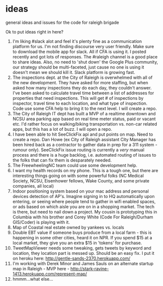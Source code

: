 ideas
=====

general ideas and issues for the code for raleigh brigade

Ok to put ideas right in here?

1. I'm liking #slack alot and feel it's plenty fine as a communication platform for us. I'm not finding discourse very user friendly. Make sure to download the mobile app for slack. All if CFA is using it. I posted recently and got lots of responses. The #raleigh channel is a good place to share ideas.  Also, no need to 'shut down' the Google Plus community, our strategy should be multi-faceted, just cause no one is using it doesn't mean we should kill it.  Slack platform is growing fast.
2. The inspections dept. at the City of Raleigh is overwhelmed with all of the new development. They have asked for more staffing, but when asked how many inspections they do each day, they couldn't answer. I've been asked to calculate travel time between a list of addresses for properties that need inspections. This will get # of inspections by inspector, travel time to each location, and what type of inspection.  Code use some CFA help to bring it to the next level.  I will create a repo.
3. The City of Raleigh IT dept has built a MVP of a realtime downtown and NCSU area parking app based on real time meter status, paid or vacant etc. I'd rather focus on walking/biking transportation vs. non-car related apps, but this has a lot of buzz.  I will open a repo.
4. I have been able to hit SeeClickFix api and put points on map. Need to create a repo. Dan Howe (ex City of Raleigh assistant City Manager has been hired back as a contractor to gather data in prep for a 311 system - rumour only). SeeClickFix issue routing is currently a *very* manual process and there is a huge backlog, i.e. automated routing of issues to the folks that can fix them is desparately needed.
5. The FreewheelingNC team could use some development help. 
6. I want my health records on my phone. This is a tough one, but there are interesting things going on with some powerful folks (NC Medical Society, NCSU, Eisenhower fellows, Wake County, and some private companies, all local)
7. Indoor positioning system based on your mac address and personal devices detection of AP's. Imagine signing in to HQ automatically upon entering, or seeing where people tend to gather in wifi enabled spaces, or ads based on which aisle you are on in a shopping market. The tech is there, but need to nail down a project. My cousin is prototyping this in Columbia with his brother and Corey White (Code For Raleigh/Durham GIS/Coder) is playing with it.
8. Map of Coastal real estate owned by yankees vs. locals
9. Double EBT value if someone buys produce from a local farm - this is happening in some other cities, heard it on NPR.  If you spend $15 at a local market, they give you an extra $15 in 'tokens' for purchase.
10. TweetMapViewer needs some tweaking, gets tweets by keyword and location, they location part is messed up.  Should be an easy fix. I put it on heroku here: http://gentle-sands-2370.herokuapp.com/
11. I'm working with Derek Minor and James Sauls on an alternate startup map in Raleigh - MVP here - http://stark-ravine-1413.herokuapp.com/represent-map/
12. hmmm...what else...
